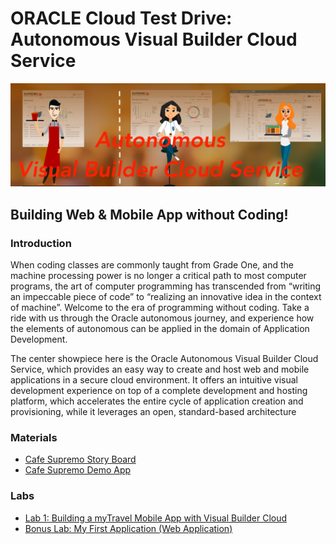 # ORACLE Cloud Test Drive: Autonomous Visual Builder Cloud Service

![banner](resources/images/Banner.png)

## Building Web & Mobile App without Coding!

### Introduction
When coding classes are commonly taught from Grade One, and the machine processing power is no longer a critical path to most computer programs, the art of computer programming has transcended from “writing an impeccable piece of code” to “realizing an innovative idea in the context of machine”.  Welcome to the era of programming without coding. Take a ride with us through the Oracle autonomous journey, and experience how the elements of autonomous can be applied in the domain of Application Development.

The center showpiece here is the Oracle Autonomous Visual Builder Cloud Service, which provides an easy way to create and host web and mobile applications in a secure cloud environment. It offers an intuitive visual development experience on top of a complete development and hosting platform, which accelerates the entire cycle of application creation and provisioning, while it leverages an open, standard-based architecture  

### Materials
+ [Cafe Supremo Story Board](resources/materials/Cafe-Supremo-VBCS-StoryBoard-Extension-v1.pdf)
+ [Cafe Supremo Demo App](CF-Demo-App.md)

### Labs
+ [Lab 1: Building a myTravel Mobile App with Visual Builder Cloud](MOB_PART_1.md)
+ [Bonus Lab: My First Application (Web Application)](MyFirstApp.md)
